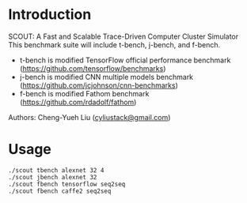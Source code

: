 # Introduction
SCOUT: A Fast and Scalable Trace-Driven Computer Cluster Simulator  
This benchmark suite will include t-bench, j-bench, and f-bench. 
* t-bench is modified TensorFlow official performance benchmark (https://github.com/tensorflow/benchmarks)
* j-bench is modified CNN multiple models benchmark (https://github.com/jcjohnson/cnn-benchmarks)
* f-bench is modified Fathom benchmark (https://github.com/rdadolf/fathom)  

Authors: Cheng-Yueh Liu (cyliustack@gmail.com) 
#

# Usage   
```
./scout tbench alexnet 32 4
./scout jbench alexnet 32
./scout fbench tensorflow seq2seq 
./scout fbench caffe2 seq2seq
```
